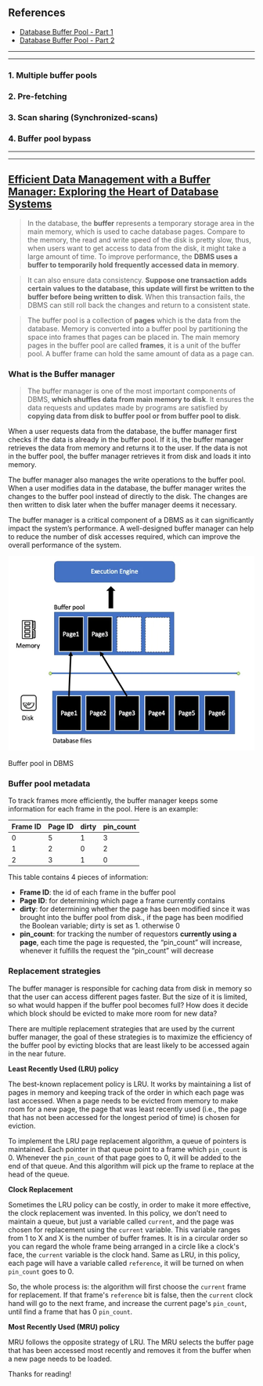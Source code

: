 ## References
- [Database Buffer Pool - Part 1](https://samuel-sorial.hashnode.dev/database-buffer-pool-part-1)
- [Database Buffer Pool - Part 2](https://samuel-sorial.hashnode.dev/database-buffer-pool-part-2?source=more_series_bottom_blogs)

----
----
### 1. Multiple buffer pools

### 2. Pre-fetching

### 3. Scan sharing (Synchronized-scans)

### 4. Buffer pool bypass

----
----

## [Efficient Data Management with a Buffer Manager: Exploring the Heart of Database Systems](https://levelup.gitconnected.com/efficient-data-management-with-a-buffer-manager-exploring-the-heart-of-database-systems-a8944c24c33f)

> In the database, the **buffer** represents a temporary storage area in the main memory, which is used to cache database pages. Compare to the memory, the read and write speed of the disk is pretty slow, thus, when users want to get access to data from the disk, it might take a large amount of time. To improve performance, the **DBMS uses a buffer to temporarily hold frequently accessed data in memory**.

> It can also ensure data consistency. **Suppose one transaction adds certain values to the database, this update will first be written to the buffer before being written to disk**. When this transaction fails, the DBMS can still roll back the changes and return to a consistent state.

> The buffer pool is a collection of **pages** which is the data from the database. Memory is converted into a buffer pool by partitioning the space into frames that pages can be placed in. The main memory pages in the buffer pool are called **frames**, it is a unit of the buffer pool. A buffer frame can hold the same amount of data as a page can.

### What is the Buffer manager

> The buffer manager is one of the most important components of DBMS, **which shuffles data from main memory to disk**. It ensures the data requests and updates made by programs are satisfied by **copying data from disk to buffer pool or from buffer pool to disk**.

When a user requests data from the database, the buffer manager first checks if the data is already in the buffer pool. If it is, the buffer manager retrieves the data from memory and returns it to the user. If the data is not in the buffer pool, the buffer manager retrieves it from disk and loads it into memory.

The buffer manager also manages the write operations to the buffer pool. When a user modifies data in the database, the buffer manager writes the changes to the buffer pool instead of directly to the disk. The changes are then written to disk later when the buffer manager deems it necessary.

The buffer manager is a critical component of a DBMS as it can significantly impact the system’s performance. A well-designed buffer manager can help to reduce the number of disk accesses required, which can improve the overall performance of the system.

![](DBMS-buffer-pool.png)

Buffer pool in DBMS

### Buffer pool metadata

To track frames more efficiently, the buffer manager keeps some information for each frame in the pool. Here is an example:

| Frame ID | Page ID | dirty | pin_count |
|----------|---------|-------|-----------|
| 0        | 5       | 1     | 3         |
| 1        | 2       | 0     | 2         |
| 2        | 3       | 1     | 0         |

This table contains 4 pieces of information:

-   **Frame ID**: the id of each frame in the buffer pool
-   **Page ID**: for determining which page a frame currently contains
-   **dirty**: for determining whether the page has been modified since it was brought into the buffer pool from disk., if the page has been modified the Boolean variable; dirty is set as 1. otherwise 0
-   **pin\_count**: for tracking the number of requestors **currently using a page**, each time the page is requested, the “pin\_count” will increase, whenever it fulfills the request the “pin\_count” will decrease

### Replacement strategies

The buffer manager is responsible for caching data from disk in memory so that the user can access different pages faster. But the size of it is limited, so what would happen if the buffer pool becomes full? How does it decide which block should be evicted to make more room for new data?

There are multiple replacement strategies that are used by the current buffer manager, the goal of these strategies is to maximize the efficiency of the buffer pool by evicting blocks that are least likely to be accessed again in the near future.

**Least Recently Used (LRU) policy**

The best-known replacement policy is LRU. It works by maintaining a list of pages in memory and keeping track of the order in which each page was last accessed. When a page needs to be evicted from memory to make room for a new page, the page that was least recently used (i.e., the page that has not been accessed for the longest period of time) is chosen for eviction.

To implement the LRU page replacement algorithm, a queue of pointers is maintained. Each pointer in that queue point to a frame which `pin_count` is 0. Whenever the `pin_count` of that page goes to 0, it will be added to the end of that queue. And this algorithm will pick up the frame to replace at the head of the queue.

**Clock Replacement**

Sometimes the LRU policy can be costly, in order to make it more effective, the clock replacement was invented. In this policy, we don’t need to maintain a queue, but just a variable called `current`, and the page was chosen for replacement using the `current` variable. This variable ranges from 1 to X and X is the number of buffer frames. It is in a circular order so you can regard the whole frame being arranged in a circle like a clock's face, the `current` variable is the clock hand. Same as LRU, in this policy, each page will have a variable called `reference`, it will be turned on when `pin_count` goes to 0.

So, the whole process is: the algorithm will first choose the `current` frame for replacement. If that frame's `reference` bit is false, then the `current` clock hand will go to the next frame, and increase the current page's `pin_count`, until find a frame that has 0 `pin_count`.

**Most Recently Used (MRU) policy**

MRU follows the opposite strategy of LRU. The MRU selects the buffer page that has been accessed most recently and removes it from the buffer when a new page needs to be loaded.

Thanks for reading!


